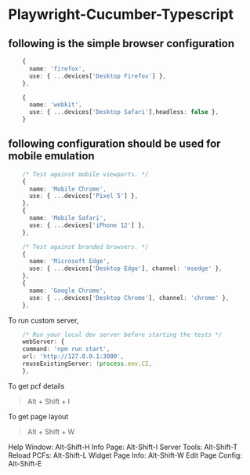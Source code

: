 # Playwright-Cucumber-Typescript

## following is the simple browser configuration

```typescript
    {
      name: 'firefox',
      use: { ...devices['Desktop Firefox'] },
    },

    {
      name: 'webkit',
      use: { ...devices['Desktop Safari'],headless: false },
    }
```

## following configuration should be used for mobile emulation

```typescript
    /* Test against mobile viewports. */
    {
      name: 'Mobile Chrome',
      use: { ...devices['Pixel 5'] },
    },
    {
      name: 'Mobile Safari',
      use: { ...devices['iPhone 12'] },
    },

    /* Test against branded browsers. */
    {
      name: 'Microsoft Edge',
      use: { ...devices['Desktop Edge'], channel: 'msedge' },
    },
    {
      name: 'Google Chrome',
      use: { ...devices['Desktop Chrome'], channel: 'chrome' },
    },

```

To run custom server,

```typescript
    /* Run your local dev server before starting the tests */
    webServer: {
    command: 'npm run start',
    url: 'http://127.0.0.1:3000',
    reuseExistingServer: !process.env.CI,
    },
```

To get pcf details

> Alt + Shift + I

To get page layout

> Alt + Shift + W

Help Window: Alt-Shift-H
Info Page: Alt-Shift-I
Server Tools: Alt-Shift-T
Reload PCFs: Alt-Shift-L
Widget Page Info: Alt-Shift-W
Edit Page Config: Alt-Shift-E

